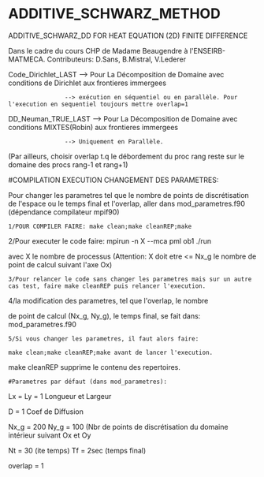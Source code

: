 # ADDITIVE_SCHWARZ_METHOD
ADDITIVE_SCHWARZ_DD FOR HEAT EQUATION (2D) FINITE DIFFERENCE

Dans le cadre du cours CHP de Madame Beaugendre à l'ENSEIRB-MATMECA.
Contributeurs: D.Sans, B.Mistral, V.Lederer

Code_Dirichlet_LAST --> Pour La Décomposition de Domaine avec conditions de Dirichlet aux frontieres immergees

                    --> exécution en séquentiel ou en parallèle. Pour l'execution en sequentiel toujours mettre overlap=1
                    
DD_Neuman_TRUE_LAST --> Pour La Décomposition de Domaine avec conditions MIXTES(Robin) aux frontieres immergees

                    --> Uniquement en Parallèle.
                    
(Par ailleurs, choisir overlap t.q le débordement du proc rang reste sur le domaine des procs rang-1 et rang+1)

#COMPILATION EXECUTION CHANGEMENT DES PARAMETRES:

 Pour changer les parametres tel que le nombre de points de discrétisation de l'espace
 ou le temps final et l'overlap, aller dans mod_parametres.f90
 (dépendance compilateur mpif90)
 
    1/POUR COMPILER FAIRE: make clean;make cleanREP;make

2/Pour executer le code faire: mpirun -n X --mca pml ob1 ./run

avec X le nombre de processus (Attention: X doit etre <= Nx_g le nombre de point de calcul suivant l'axe Ox)

    3/Pour relancer le code sans changer les parametres mais sur un autre
    cas test, faire make cleanREP puis relancer l'execution.

4/la modification des parametres, tel que l'overlap, le nombre

de point de calcul (Nx_g, Ny_g), le temps final, se fait dans:
mod_parametres.f90

    5/Si vous changer les parametres, il faut alors faire:

    make clean;make cleanREP;make avant de lancer l'execution.

make cleanREP supprime le contenu des repertoires.

    #Parametres par défaut (dans mod_parametres):

Lx = Ly = 1   Longueur et Largeur

D = 1   Coef de Diffusion

Nx_g = 200  Ny_g = 100  (Nbr de points de discrétisation du domaine intérieur suivant Ox et Oy

Nt = 30 (ite temps) Tf = 2sec (temps final)

overlap = 1
